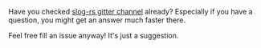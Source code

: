 Have you checked [slog-rs gitter channel][slog-rs gitter] already? Especially
if you have a question, you might get an answer much faster there.

Feel free fill an issue anyway! It's just a suggestion.

[slog-rs gitter]: https://gitter.im/slog-rs/slog
